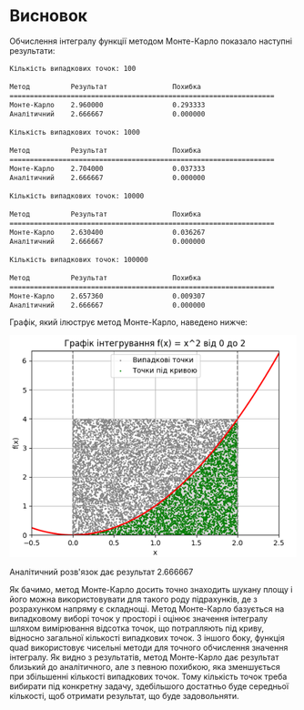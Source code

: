 # Висновок

Обчислення інтегралу функції методом Монте-Карло показало наступні результати:

```
Кількість випадкових точок: 100

Метод          Результат                Похибка
=================================================================
Монте-Карло    2.960000                 0.293333
Аналітичний    2.666667                 0.000000

Кількість випадкових точок: 1000

Метод          Результат                Похибка
=================================================================
Монте-Карло    2.704000                 0.037333
Аналітичний    2.666667                 0.000000

Кількість випадкових точок: 10000

Метод          Результат                Похибка
=================================================================
Монте-Карло    2.630400                 0.036267
Аналітичний    2.666667                 0.000000

Кількість випадкових точок: 100000

Метод          Результат                Похибка
=================================================================
Монте-Карло    2.657360                 0.009307
Аналітичний    2.666667                 0.000000

```
Графік, який ілюструє метод Монте-Карло, наведено нижче:

![](Plot.png)

Аналітичний розв'язок дає результат 2.666667

Як бачимо, метод Монте-Карло досить точно знаходить шукану площу і його можна використовувати для такого роду підрахунків, де з розрахунком напряму є складнощі. 
Метод Монте-Карло базується на випадковому виборі точок у просторі і оцінює значення інтегралу
шляхом вимірювання відсотка точок, що потрапляють під криву, відносно загальної кількості випадкових 
точок. З іншого боку, функція quad використовує чисельні методи для точного обчислення значення інтегралу. 
Як видно з результатів, метод Монте-Карло дає результат близький до аналітичного, але з певною похибкою, 
яка зменшується при збільшенні кількості випадкових точок. Тому кількість точок треба вибирати під конкретну задачу, здебільшого достатньо буде середньої кількості, щоб отримати результат, що буде задовольняти.